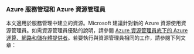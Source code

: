 ### Azure 服務管理和 Azure 資源管理員
 
本文適用於服務管理中建立的資源。Microsoft 建議針對新的 Azure 資源使用資源管理員。如需資源管理員優點的說明，請參閱 [Azure 資源管理員底下的 Azure 運算、網路和儲存體提供者](../articles/virtual-machines/virtual-machines-azurerm-versus-azuresm.md)。若要執行與資源管理員相同的工作，請參閱下列文章：

<!---HONumber=July15_HO4-->